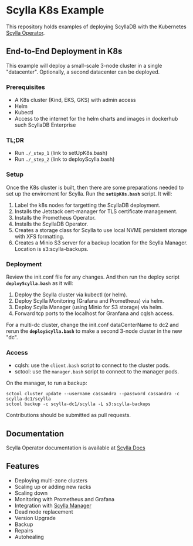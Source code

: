 # Scylla K8s Example

This repository holds examples of deploying ScyllaDB with the Kubernetes [Scylla Operator](https://github.com/scylladb/scylla-operator).

## End-to-End Deployment in K8s

This example will deploy a small-scale 3-node cluster in a single "datacenter". Optionally, a second datacenter can be deployed. 

### Prerequisites
- A K8s cluster (Kind, EKS, GKS) with admin access
- Helm
- Kubectl
- Access to the internet for the helm charts and images in dockerhub such ScyllaDB Enterprise

### TL;DR
* Run `./_step_1` (link to setUpK8s.bash)
* Run `./_step_2` (link to deployScylla.bash)

### Setup 

Once the K8s cluster is built, then there are some preparations needed to set up the enviroment for Scylla. Run the **`setUpK8s.bash`** script. It will:

1. Label the k8s nodes for targetting the ScyllaDB deployment.
2. Installs the Jetstack cert-manager for TLS certificate management.
3. Installs the Prometheus Operator.
4. Installs the ScyllaDB Operator.
5. Creates a storage class for Scylla to use local NVME persistent storage with XFS formatting.
6. Creates a Minio S3 server for a backup location for the Scylla Manager. Location is s3:scylla-backups.

### Deployment

Review the init.conf file for any changes. And then run the deploy script **`deployScylla.bash`** as it will:

1. Deploy the Scylla cluster via kubectl (or helm).
2. Deploy Scylla Monitoring (Grafana and Prometheus) via helm.
3. Deploy Scylla Manager (using Minio for S3 storage) via helm.
4. Forward tcp ports to the localhost for Granfana and cqlsh access.

For a multi-dc cluster, change the init.conf dataCenterName to dc2 and rerun the **`deployScylla.bash`** to make a second 3-node cluster in the new "dc".

### Access
* cqlsh: use the `client.bash` script to connect to the cluster pods.
* sctool: use the `manager.bash` script to connect to the manager pods.

On the manager, to run a backup:

	sctool cluster update --username cassandra --password cassandra -c scylla-dc1/scylla
	sctool backup -c scylla-dc1/scylla -L s3:scylla-backups

Contributions should be submitted as pull requests.

## Documentation
Scylla Operator documentation is available at [Scylla Docs](https://operator.docs.scylladb.com)

## Features
* Deploying multi-zone clusters
* Scaling up or adding new racks
* Scaling down
* Monitoring with Prometheus and Grafana
* Integration with [Scylla Manager](https://docs.scylladb.com/operating-scylla/manager/)
* Dead node replacement
* Version Upgrade
* Backup
* Repairs
* Autohealing



